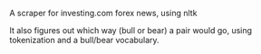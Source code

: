 A scraper for investing.com forex news, using nltk

It also figures out which way (bull or bear) a pair would go, using tokenization and a bull/bear vocabulary.
